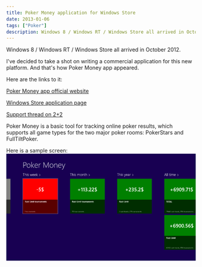 ```yaml
---
title: Poker Money application for Windows Store
date: 2013-01-06
tags: ["Poker"]
description: Windows 8 / Windows RT / Windows Store all arrived in October 2012. I've decided to take a shot on writing a commercial application for this new platform. And that's how Poker Money app appeared.
---
```


Windows 8 / Windows RT / Windows Store all arrived in October 2012.

I've decided to take a shot on writing a commercial application for this new platform. And that's how Poker Money app appeared.

Here are the links to it:

[Poker Money app official website](http://pokermoneyapp.com "Poker money app official website")

[Windows Store application page](http://apps.microsoft.com/windows/ru-RU/app/poker-money/47c61b67-94ec-4aae-a9c4-f60a37d7cc03 "Poker Money in Windows Store")

[Support thread on 2+2](http://forumserver.twoplustwo.com/45/software/poker-money-app-1282491/ "Support thread for Poker Money")


Poker Money is a basic tool for tracking online poker results, which supports all game types for the two major poker rooms: PokerStars and FullTiltPoker.

Here is a sample screen:
![Poker Money app on Windows 8](pokermoneyapp-screen.png)